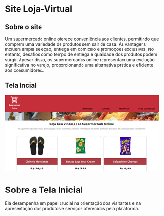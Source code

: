 # Site Loja-Virtual

## Sobre o site 

Um supermercado online oferece conveniência aos clientes, permitindo que comprem uma variedade de produtos sem sair de casa. As vantagens incluem ampla seleção, entrega em domicílio e promoções exclusivas. No entanto, desafios como tempo de entrega e qualidade dos produtos podem surgir. Apesar disso, os supermercados online representam uma evolução significativa no varejo, proporcionando uma alternativa prática e eficiente aos consumidores..

## Tela Incial



![](https://github.com/EduardoSPontes/loja-virtual/blob/master/minialtura/Tela%20inicial.png)


# Sobre a Tela Inicial

Ela desempenha um papel crucial na orientação dos visitantes e na apresentação dos produtos e serviços oferecidos pela plataforma.









